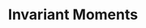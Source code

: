 ---
title: "Invariant Moments"

categories: ['']

tags: ['Invariant', 'Moments']

arwords: 'العُزُوم القياسية اللامتغيرة'

arexps: []

enwords: ['Invariant Moments']

enexps: []

arlexicons: 'ع'

enlexicons: 'I'

authors: ['Ruqayya Roshdy']

translators: ['X']

citations: 'تطبيقات أساسية في المعالجة الآلية للغة العربية'

sources: 'مركز الملك عبدالله بن عبدالعزيز الدولي لخدمة اللغة العربية'

slug: ""
---